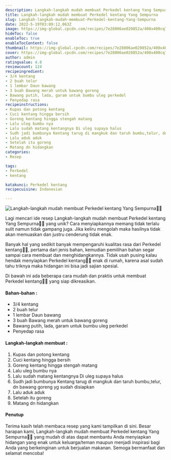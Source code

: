 ```yaml
---
description: Langkah-langkah mudah membuat Perkedel kentang Yang Sempurna"
title: Langkah-langkah mudah membuat Perkedel kentang Yang Sempurna
slug: Langkah-langkah-mudah-membuat-Perkedel-kentang-Yang-Sempurna
date: 2022-5-19T03:09:12.063Z
image: https://img-global.cpcdn.com/recipes/7e28006ae020852a/400x400cq70/photo.jpg
hideToc: false
enableToc: true
enableTocContent: false
thumbnail: https://img-global.cpcdn.com/recipes/7e28006ae020852a/400x400cq70/photo.jpg
cover: https://img-global.cpcdn.com/recipes/7e28006ae020852a/400x400cq70/photo.jpg
author: admin
ratingvalue: 4.8
reviewcount: 124
recipeingredient:
- 3/4 kentang
- 2 buah telur
- 1 lembar Daun bawang
- 3 buah Bawang merah untuk bawang goreng
- Bawang putih, lada, garam untuk bumbu uleg perkedel
- Penyedap rasa
recipeinstructions:
- Kupas dan potong kentang
- Cuci kentang hingga bersih
- Goreng kentang hingga stengah matang
- Lalu uleg bumbu nya
- Lalu sudah matang kentangnya Di uleg supaya halus
- Sudh jadi bumbunya Kentang tarug di mangkuk dan taruh bumbu,telur, dn bawang goreng yg sudah disiapkan
- Lalu aduk aduk
- Setelah itu goreng
- Matang dn hidangkan
categories:
- Resep

tags:
- Perkedel
- kentang

katakunci: Perkedel kentang
recipecuisine: Indonesian

---
```


![Langkah-langkah mudah membuat Perkedel kentang Yang Sempurna👩‍🍳](https://img-global.cpcdn.com/recipes/7e28006ae020852a/400x400cq70/photo.jpg)

Lagi mencari ide resep Langkah-langkah mudah membuat Perkedel kentang Yang Sempurna👩‍🍳 yang unik? Cara menyiapkannya memang tidak terlalu sulit namun tidak gampang juga. Jika keliru mengolah maka hasilnya tidak akan memuaskan dan justru cenderung tidak enak.

Banyak hal yang sedikit banyak mempengaruhi kualitas rasa dari Perkedel kentang👩‍🍳, pertama dari jenis bahan, kemudian pemilihan bahan segar sampai cara membuat dan menghidangkannya. Tidak usah pusing kalau hendak menyiapkan Perkedel kentang👩‍🍳 enak di rumah, karena asal sudah tahu triknya maka hidangan ini bisa jadi sajian spesial.

Di bawah ini ada beberapa cara mudah dan praktis untuk membuat Perkedel kentang👩‍🍳 yang siap dikreasikan.

<!--inarticleads1-->

#### Bahan-bahan :

- 3/4 kentang
- 2 buah telur
- 1 lembar Daun bawang
- 3 buah Bawang merah untuk bawang goreng
- Bawang putih, lada, garam untuk bumbu uleg perkedel
- Penyedap rasa

<!--inarticleads2-->

#### Langkah-langkah membuat :

1. Kupas dan potong kentang
1. Cuci kentang hingga bersih
1. Goreng kentang hingga stengah matang
1. Lalu uleg bumbu nya
1. Lalu sudah matang kentangnya Di uleg supaya halus
1. Sudh jadi bumbunya Kentang tarug di mangkuk dan taruh bumbu,telur, dn bawang goreng yg sudah disiapkan
1. Lalu aduk aduk
1. Setelah itu goreng
1. Matang dn hidangkan

#### Penutup

Terima kasih telah membaca resep yang kami tampilkan di sini. Besar harapan kami, Langkah-langkah mudah membuat Perkedel kentang Yang Sempurna👩‍🍳 yang mudah di atas dapat membantu Anda menyiapkan hidangan yang enak untuk keluarga/teman maupun menjadi inspirasi bagi Anda yang berkeinginan untuk berjualan makanan. Semoga bermanfaat dan selamat mencoba!